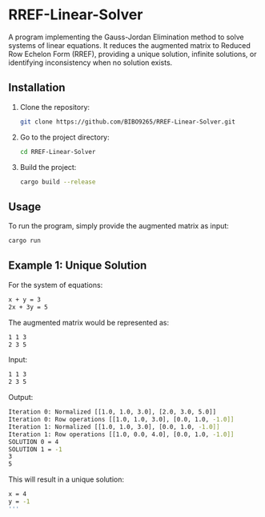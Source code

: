 # RREF-Linear-Solver
A program implementing the Gauss-Jordan Elimination method to solve systems of linear equations. It reduces the augmented matrix to Reduced Row Echelon Form (RREF), providing a unique solution, infinite solutions, or identifying inconsistency when no solution exists.
## Installation

1. Clone the repository:
   ```bash
   git clone https://github.com/BIBO9265/RREF-Linear-Solver.git
   ```

2. Go to the project directory:
   ```bash
   cd RREF-Linear-Solver
   ```

3. Build the project:
   ```bash
   cargo build --release
   ```

## Usage
To run the program, simply provide the augmented matrix as input:
```bash
cargo run
```
## Example 1: Unique Solution
For the system of equations:
```bash
x + y = 3
2x + 3y = 5
```

The augmented matrix would be represented as:
```bash
1 1 3
2 3 5
```

Input:
```bash
1 1 3
2 3 5
```
Output:

```bash
Iteration 0: Normalized [[1.0, 1.0, 3.0], [2.0, 3.0, 5.0]]
Iteration 0: Row operations [[1.0, 1.0, 3.0], [0.0, 1.0, -1.0]]
Iteration 1: Normalized [[1.0, 1.0, 3.0], [0.0, 1.0, -1.0]]
Iteration 1: Row operations [[1.0, 0.0, 4.0], [0.0, 1.0, -1.0]]
SOLUTION 0 = 4
SOLUTION 1 = -1
3
5
```
This will result in a unique solution:
```bash
x = 4
y = -1
'''



